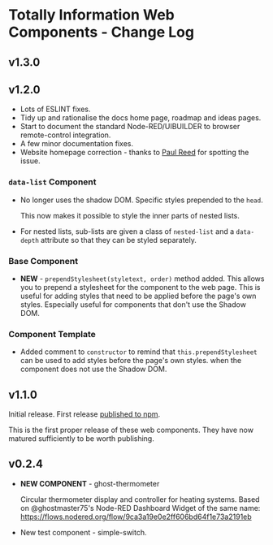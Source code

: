 # Totally Information Web Components - Change Log

## v1.3.0



## v1.2.0

* Lots of ESLINT fixes.
* Tidy up and rationalise the docs home page, roadmap and ideas pages.
* Start to document the standard Node-RED/UIBUILDER to browser remote-control integration.
* A few minor documentation fixes.
* Website homepage correction - thanks to [Paul Reed](https://github.com/Paul-Reed) for spotting the issue.

### `data-list` Component

* No longer uses the shadow DOM. Specific styles prepended to the `head`.

  This now makes it possible to style the inner parts of nested lists.

* For nested lists, sub-lists are given a class of `nested-list` and a `data-depth` attribute so that they can be styled separately.

### Base Component

* **NEW** - `prependStylesheet(styletext, order)` method added. This allows you to prepend a stylesheet for the component to the web page. This is useful for adding styles that need to be applied before the page's own styles. Especially useful for components that don't use the Shadow DOM.

### Component Template

* Added comment to `constructor` to remind that `this.prependStylesheet` can be used to add styles before the page's own styles. when the component does not use the Shadow DOM.

## v1.1.0

Initial release. First release [published to npm](https://www.npmjs.com/package/@totallyinformation/web-components).

This is the first proper release of these web components. They have now matured sufficiently to be worth publishing.

## v0.2.4

* **NEW COMPONENT** - ghost-thermometer
  
  Circular thermometer display and controller for heating systems. Based on @ghostmaster75's Node-RED Dashboard Widget of the same name: https://flows.nodered.org/flow/9ca3a19e0e2ff606bd64f1e73a2191eb

* New test component - simple-switch.
